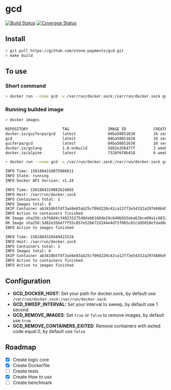 # gcd

[![Build Status](https://travis-ci.org/stone-payments/gcd.svg?branch=master)](https://travis-ci.org/stone-payments/gcd)
[![Coverage Status](https://coveralls.io/repos/github/stone-payments/gcd/badge.svg?branch=master)](https://coveralls.io/github/stone-payments/gcd?branch=master)

## Install

```bash
> git pull https://github.com/stone-payments/gcd.git
> make build
```

## To use

### Short command
```bash
> docker run --name gcd -v /var/run/docker.sock:/var/run/docker.sock guiferpa/gcd
```
### Running builded image
```bash
> docker images

REPOSITORY               TAG                 IMAGE ID            CREATED             SIZE
docker.io/guiferpa/gcd   latest              04ba50851638        16 seconds ago      9.7 MB
gcd                      latest              04ba50851638        16 seconds ago      9.7 MB
guiferpa/gcd             latest              04ba50851638        16 seconds ago      9.7 MB
docker.io/golang         1.8-onbuild         5d82e356477f        2 weeks ago         699 MB
docker.io/alpine         latest              7328f6f8b418        6 weeks ago         3.97 MB

> docker run --name gcd -v /var/run/docker.sock:/var/run/docker.sock gcd

INFO Time: 1501884318075906011
INFO State: running
INFO Docker API Version: v1.24

INFO Time: 1501884319082624665
INFO Host: /var/run/docker.sock
INFO Containers total: 1
INFO Images total: 8
SKIP Container ab3410b5fdf3ad4e83ab25cf09d220c42ca12f73e54332a2974886d9c3b47cda skipped, Status: Exited (0) 32 seconds ago
INFO Action to containers finished
OK Image sha256:cb768d4c340233275d8dab6160de29c849b5b5dea63bce09a1c683205a75d855 removed successful
OK Image sha256:5d82e356477f55c857e52b672d244e4d72f065c81cdd5010efdad6eb26ea5088 removed successful
INFO Action to images finished

INFO Time: 1501884320449422524
INFO Host: /var/run/docker.sock
INFO Containers total: 1
INFO Images total: 6
SKIP Container ab3410b5fdf3ad4e83ab25cf09d220c42ca12f73e54332a2974886d9c3b47cda skipped, Status: Exited (0) 32 seconds ago
INFO Action to containers finished
INFO Action to images finished

```

## Configuration

- __GCD_DOCKER_HOST:__ Set your path for docker.sock, by default use `/var/run/docker.sock:/var/run/docker.sock`
- __GCD_SWEEP_INTERVAL:__ Set your interval to sweep, by default use 1 second
- __GCD_REMOVE_IMAGES__: Set `true` or `false` to remove images, by default use `true`
- __GCD_REMOVE_CONTAINERS_EXITED__: Remove containers with exited code equal 0, by default use `false`

## Roadmap

- [x] Create logic core
- [x] Create Dockerfile
- [ ] Create tests
- [x] Create _How to use_
- [ ] Create benchmark
